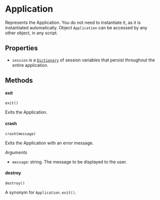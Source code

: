 Application
===========

Represents the Application. You do not need to instantiate it, as it is instantiated automatically. Object `Application` can be accessed by any other object, in any script.

Properties
----------

* `session` is a [`Dictionary`](dictionary) of session variables that persist throughout the entire application.

Methods
-------

#### exit

`exit()`

Exits the Application.

#### crash

`crash(message)`

Exits the Application with an error message.

*Arguments*

* `message`: string. The message to be displayed to the user.

#### destroy

`destroy()`

A synonym for `Application.exit()`.